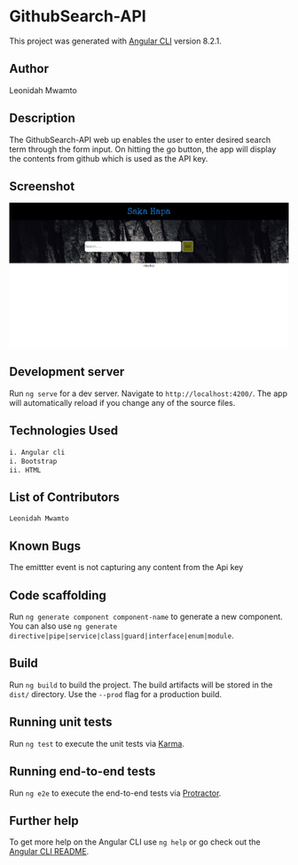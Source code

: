 # GithubSearch-API

This project was generated with [Angular CLI](https://github.com/angular/angular-cli) version 8.2.1.

## Author

Leonidah Mwamto

## Description

The GithubSearch-API web up enables the user to enter desired search term through the form input. On hitting the go button, the app will display the contents from github which is used as the API key.

## Screenshot

<img src="./assets/screenshot.png" width="1000">

## Development server

Run `ng serve` for a dev server. Navigate to `http://localhost:4200/`. The app will automatically reload if you change any of the source files.

## Technologies Used
    i. Angular cli
    i. Bootstrap
    ii. HTML
    
## List of Contributors
    Leonidah Mwamto
    
## Known Bugs
  The emittter event is not capturing any content from the Api key

## Code scaffolding

Run `ng generate component component-name` to generate a new component. You can also use `ng generate directive|pipe|service|class|guard|interface|enum|module`.

## Build

Run `ng build` to build the project. The build artifacts will be stored in the `dist/` directory. Use the `--prod` flag for a production build.

## Running unit tests

Run `ng test` to execute the unit tests via [Karma](https://karma-runner.github.io).

## Running end-to-end tests

Run `ng e2e` to execute the end-to-end tests via [Protractor](http://www.protractortest.org/).

## Further help

To get more help on the Angular CLI use `ng help` or go check out the [Angular CLI README](https://github.com/angular/angular-cli/blob/master/README.md).
